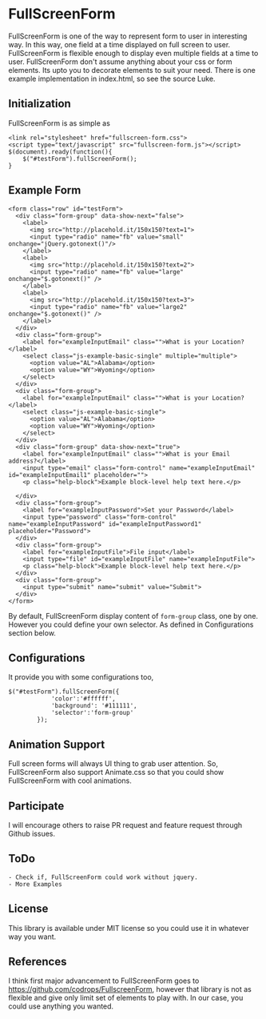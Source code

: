 FullScreenForm
==============
FullScreenForm is one of the way to represent form to user in interesting way. In this way, one field at a time displayed on full screen to user. FullScreenForm is flexible enough to display even multiple fields at a time to user. FullScreenForm don't assume anything about your css or form elements. Its upto you to decorate elements to suit your need. There is one example implementation in index.html, so see the source Luke.

Initialization
--------------
FullScreenForm is as simple as
```
<link rel="stylesheet" href="fullscreen-form.css">
<script type="text/javascript" src="fullscreen-form.js"></script>
$(document).ready(function(){
    $("#testForm").fullScreenForm();
}
```

Example Form
------------
```
<form class="row" id="testForm">
  <div class="form-group" data-show-next="false">
    <label>
      <img src="http://placehold.it/150x150?text=1">
      <input type="radio" name="fb" value="small"  onchange="jQuery.gotonext()"/>
    </label>
    <label>
      <img src="http://placehold.it/150x150?text=2">
      <input type="radio" name="fb" value="large" onchange="$.gotonext()" />
    </label>
    <label>
      <img src="http://placehold.it/150x150?text=3">
      <input type="radio" name="fb" value="large2" onchange="$.gotonext()" />
    </label>
  </div>
  <div class="form-group">
    <label for="exampleInputEmail" class="">What is your Location?</label>
    <select class="js-example-basic-single" multiple="multiple">
      <option value="AL">Alabama</option>
      <option value="WY">Wyoming</option>
    </select>
  </div>
  <div class="form-group">
    <label for="exampleInputEmail" class="">What is your Location?</label>
    <select class="js-example-basic-single">
      <option value="AL">Alabama</option>
      <option value="WY">Wyoming</option>
    </select>
  </div>
  <div class="form-group" data-show-next="true">
    <label for="exampleInputEmail" class="">What is your Email address?</label>
    <input type="email" class="form-control" name="exampleInputEmail" id="exampleInputEmail1" placeholder="">
    <p class="help-block">Example block-level help text here.</p>

  </div>
  <div class="form-group">
    <label for="exampleInputPassword">Set your Password</label>
    <input type="password" class="form-control" name="exampleInputPassword" id="exampleInputPassword1" placeholder="Password">
  </div>
  <div class="form-group">
    <label for="exampleInputFile">File input</label>
    <input type="file" id="exampleInputFile" name="exampleInputFile">
    <p class="help-block">Example block-level help text here.</p>
  </div>
  <div class="form-group">
    <input type="submit" name="submit" value="Submit">
  </div>
</form>
```

By default, FullScreenForm display content of `form-group` class, one by one. However you could define your own selector. As defined in Configurations section below.

Configurations
--------------
It provide you with some configurations too,
```
$("#testForm").fullScreenForm({
            'color':'#ffffff',
            'background': '#111111',
            'selector':'form-group'
        });
```

Animation Support
-----------------
Full screen forms will always UI thing to grab user attention. So, FullScreenForm also support Animate.css so that you could show FullScreenForm with cool animations.


Participate
-----------
I will encourage others to raise PR request and feature request through Github issues.

ToDo
----
    - Check if, FullScreenForm could work without jquery.
    - More Examples

License
-------
This library is available under MIT license so you could use it in whatever way you want.

References
----------
I think first major advancement to FullScreenForm goes to https://github.com/codrops/FullscreenForm, however that library is not as flexible and give only limit set of elements to play with. In our case, you could use anything you wanted.

